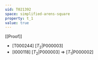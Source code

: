 ```yaml
---
uid: T021392
space: simplified-arens-square
property: t_1
value: true
---
```

[[Proof]]

* [T000244] [$T_2$|P000003]
* [I000118] [$T_2$|P000003] => [$T_1$|P000002]

